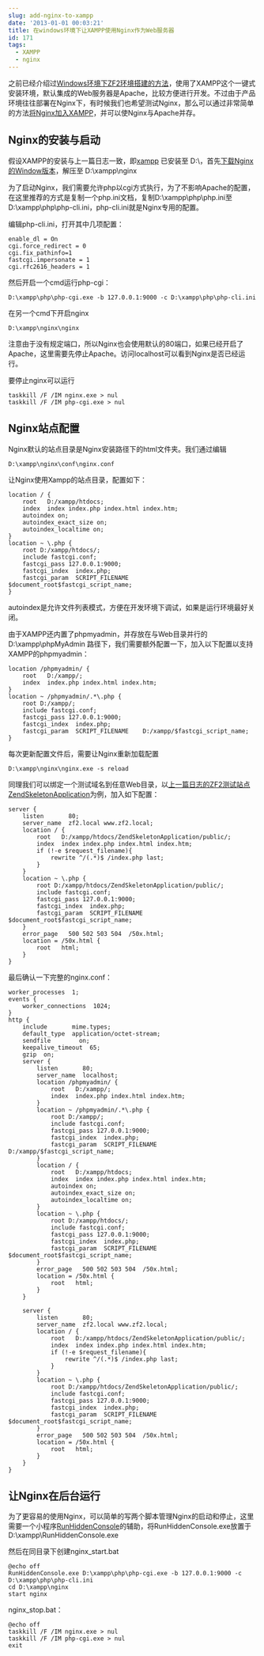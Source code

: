 ```yaml
---
slug: add-nginx-to-xampp
date: '2013-01-01 00:03:21'
title: 在windows环境下让XAMPP使用Nginx作为Web服务器
id: 171
tags:
  - XAMPP
  - nginx
---
```


之前已经介绍过[Windows环境下ZF2环境搭建的方法](http://avnpc.com/pages/zend-framework-2-installation-for-windows)，使用了XAMPP这个一键式安装环境，默认集成的Web服务器是Apache，比较方便进行开发。不过由于产品环境往往部署在Nginx下，有时候我们也希望测试Nginx，那么可以通过非常简单的方法[将Nginx加入XAMPP](http://avnpc.com/pages/add-nginx-to-xampp)，并可以使Nginx与Apache并存。


Nginx的安装与启动
-----------------

假设XAMPP的安装与上一篇日志一致，即[xampp](http://www.apachefriends.org/zh_cn/xampp-windows.html) 已安装至 D:\，首先[下载Nginx的Window版本](http://nginx.org/en/download.html)，解压至 D:\xampp\nginx

为了启动Nginx，我们需要允许php以cgi方式执行，为了不影响Apache的配置，在这里推荐的方式是复制一个php.ini文档，复制D:\xampp\php\php.ini至D:\xampp\php\php-cli.ini，php-cli.ini就是Nginx专用的配置。

编辑php-cli.ini，打开其中几项配置：

    enable_dl = On
    cgi.force_redirect = 0
    cgi.fix_pathinfo=1
    fastcgi.impersonate = 1
    cgi.rfc2616_headers = 1

然后开启一个cmd运行php-cgi：

    D:\xampp\php\php-cgi.exe -b 127.0.0.1:9000 -c D:\xampp\php\php-cli.ini

在另一个cmd下开启nginx

    D:\xampp\nginx\nginx

注意由于没有规定端口，所以Nginx也会使用默认的80端口，如果已经开启了Apache，这里需要先停止Apache。访问localhost可以看到Nginx是否已经运行。

要停止nginx可以运行

    taskkill /F /IM nginx.exe > nul
    taskkill /F /IM php-cgi.exe > nul

Nginx站点配置
-------------

Nginx默认的站点目录是Nginx安装路径下的html文件夹。我们通过编辑

    D:\xampp\nginx\conf\nginx.conf

让Nginx使用Xampp的站点目录，配置如下：

    location / {
		root   D:/xampp/htdocs;
		index  index index.php index.html index.htm;
		autoindex on;
		autoindex_exact_size on;
		autoindex_localtime on;
	}
	location ~ \.php {
		root D:/xampp/htdocs/;
		include fastcgi.conf;
		fastcgi_pass 127.0.0.1:9000;
		fastcgi_index  index.php;
		fastcgi_param  SCRIPT_FILENAME    $document_root$fastcgi_script_name;
	}


autoindex是允许文件列表模式，方便在开发环境下调试，如果是运行环境最好关闭。

由于XAMPP还内置了phpmyadmin，并存放在与Web目录并行的 D:\xampp\phpMyAdmin 路径下，我们需要额外配置一下，加入以下配置以支持XAMPP的phpmyadmin：

    location /phpmyadmin/ {
		root   D:/xampp/;
		index  index.php index.html index.htm;
	}
	location ~ /phpmyadmin/.*\.php {
		root D:/xampp/;
		include fastcgi.conf;
		fastcgi_pass 127.0.0.1:9000;
		fastcgi_index  index.php;
		fastcgi_param  SCRIPT_FILENAME    D:/xampp/$fastcgi_script_name;
	}


每次更新配置文件后，需要让Nginx重新加载配置

    D:\xampp\nginx\nginx.exe -s reload

同理我们可以绑定一个测试域名到任意Web目录，以[上一篇日志的ZF2测试站点ZendSkeletonApplication](http://avnpc.com/pages/zend-framework-2-installation-for-windows)为例，加入如下配置：

    server {
        listen       80;
        server_name  zf2.local www.zf2.local;
    	location / {
			root   D:/xampp/htdocs/ZendSkeletonApplication/public/;
			index  index index.php index.html index.htm;
			if (!-e $request_filename){
				rewrite ^/(.*)$ /index.php last;
			}
		}
		location ~ \.php {
			root D:/xampp/htdocs/ZendSkeletonApplication/public/;
			include fastcgi.conf;
			fastcgi_pass 127.0.0.1:9000;
			fastcgi_index  index.php;
			fastcgi_param  SCRIPT_FILENAME    $document_root$fastcgi_script_name;
		}
		error_page   500 502 503 504  /50x.html;
		location = /50x.html {
			root   html;
		}
	}


最后确认一下完整的nginx.conf：

    worker_processes  1;
	events {
		worker_connections  1024;
	}
	http {
		include       mime.types;
		default_type  application/octet-stream;
		sendfile        on;
		keepalive_timeout  65;
		gzip  on;
		server {
			listen       80;
			server_name  localhost;
			location /phpmyadmin/ {
				root   D:/xampp/;
				index  index.php index.html index.htm;
			}
			location ~ /phpmyadmin/.*\.php {
				root D:/xampp/;
				include fastcgi.conf;
				fastcgi_pass 127.0.0.1:9000;
				fastcgi_index  index.php;
				fastcgi_param  SCRIPT_FILENAME    D:/xampp/$fastcgi_script_name;
			}
			location / {
				root   D:/xampp/htdocs;
				index  index index.php index.html index.htm;
				autoindex on;
				autoindex_exact_size on;
				autoindex_localtime on;
			}
			location ~ \.php {
				root D:/xampp/htdocs/;
				include fastcgi.conf;
				fastcgi_pass 127.0.0.1:9000;
				fastcgi_index  index.php;
				fastcgi_param  SCRIPT_FILENAME    $document_root$fastcgi_script_name;
			}
			error_page   500 502 503 504  /50x.html;
			location = /50x.html {
				root   html;
			}
		}
		
		server {
			listen       80;
			server_name  zf2.local www.zf2.local;
			location / {
				root   D:/xampp/htdocs/ZendSkeletonApplication/public/;
				index  index index.php index.html index.htm;
				if (!-e $request_filename){
					rewrite ^/(.*)$ /index.php last;
				}
			}
			location ~ \.php {
				root D:/xampp/htdocs/ZendSkeletonApplication/public/;
				include fastcgi.conf;
				fastcgi_pass 127.0.0.1:9000;
				fastcgi_index  index.php;
				fastcgi_param  SCRIPT_FILENAME    $document_root$fastcgi_script_name;
			}
			error_page   500 502 503 504  /50x.html;
			location = /50x.html {
				root   html;
			}
		}
	}

让Nginx在后台运行
-----------------

为了更容易的使用Nginx，可以简单的写两个脚本管理Nginx的启动和停止，这里需要一个小程序[RunHiddenConsole](https://skydrive.live.com/redir?resid=1E48DF64F8BD957!202)的辅助，将RunHiddenConsole.exe放置于D:\xampp\RunHiddenConsole.exe

然后在同目录下创建nginx_start.bat

    @echo off
	RunHiddenConsole.exe D:\xampp\php\php-cgi.exe -b 127.0.0.1:9000 -c D:\xampp\php\php-cli.ini
	cd D:\xampp\nginx
	start nginx

nginx_stop.bat：

    @echo off
	taskkill /F /IM nginx.exe > nul
	taskkill /F /IM php-cgi.exe > nul
	exit


